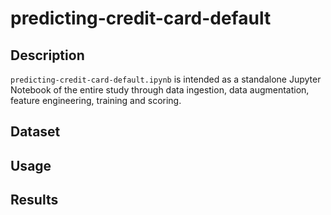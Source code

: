 # predicting-credit-card-default

## Description
```predicting-credit-card-default.ipynb``` is intended as a standalone Jupyter Notebook of the entire study through data ingestion, data augmentation, feature engineering, training and scoring.


## Dataset



## Usage

## Results